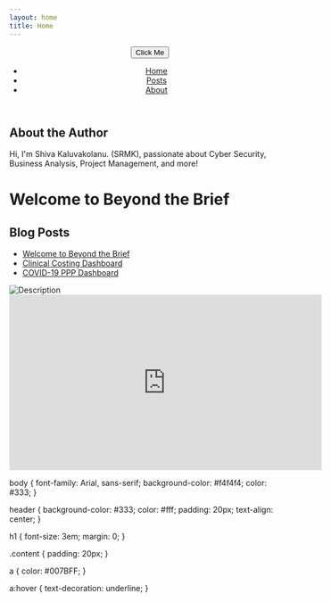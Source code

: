 ```yaml
---
layout: home
title: Home
---
```


<header>
<button onclick="alert('Hello, welcome to Beyond the Brief!')">Click Me</button>
  <nav>
    <ul>
      <li><a href="#home">Home</a></li>
      <li><a href="#posts">Posts</a></li>
      <li><a href="#about">About</a></li>
    </ul>
  </nav>
</header>

<section id="about">
  <h2>About the Author</h2>
  <p>Hi, I'm Shiva Kaluvakolanu. (SRMK), passionate about Cyber Security, Business Analysis, Project Management, and more!</p>
</section>

# Welcome to Beyond the Brief

## Blog Posts
- [Welcome to Beyond the Brief](https://shiva-kaluvakolanu.github.io/beyondthebrief/)
- [Clinical Costing Dashboard](https://shiva-kaluvakolanu.github.io/beyondthebrief/dashboard/clinical-costing-dashboard.html)
- [COVID-19 PPP Dashboard](https://shiva-kaluvakolanu.github.io/beyondthebrief/dashboard/covid-19-ppp.html)

<img src="path/to/your/image.jpg" alt="Description" />

<iframe width="560" height="315" src="https://www.youtube.com/embed/VIDEO_ID" frameborder="0" allowfullscreen></iframe>

<link rel="stylesheet" href="styles.css">

body {
  font-family: Arial, sans-serif;
  background-color: #f4f4f4;
  color: #333;
}

header {
  background-color: #333;
  color: #fff;
  padding: 20px;
  text-align: center;
}

h1 {
  font-size: 3em;
  margin: 0;
}

.content {
  padding: 20px;
}

a {
  color: #007BFF;
}

a:hover {
  text-decoration: underline;
}
